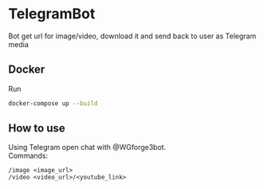 # TelegramBot
Bot get url for image/video, download it and send back to user as Telegram media

## Docker

Run
```bash
docker-compose up --build
```

## How to use

Using Telegram open chat with @WGforge3bot.
<br>
Commands:
```text
/image <image_url>
/video <video_url>/<youtube_link>
```